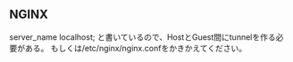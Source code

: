 ## NGINX
  server_name  localhost; 
  と書いているので、HostとGuest間にtunnelを作る必要がある。
  もしくは/etc/nginx/nginx.confをかきかえてください。
